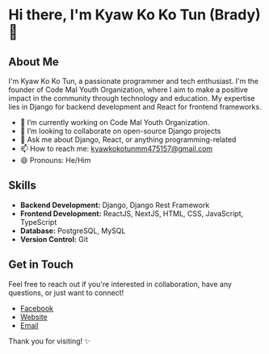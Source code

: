 # Hi there, I'm Kyaw Ko Ko Tun (Brady) 👋

## About Me

I'm Kyaw Ko Ko Tun, a passionate programmer and tech enthusiast. I'm the founder of Code Mal Youth Organization, where I aim to make a positive impact in the community through technology and education. My expertise lies in Django for backend development and React for frontend frameworks.

- 🔭 I’m currently working on Code Mal Youth Organization.
- 👯 I’m looking to collaborate on open-source Django projects
- 💬 Ask me about Django, React, or anything programming-related
- 📫 How to reach me: kyawkokotunmm475157@gmail.com
- 😄 Pronouns: He/Him

## Skills

- **Backend Development:** Django, Django Rest Framework
- **Frontend Development:** ReactJS, NextJS, HTML, CSS, JavaScript, TypeScript
- **Database:** PostgreSQL, MySQL
- **Version Control:** Git

## Get in Touch

Feel free to reach out if you're interested in collaboration, have any questions, or just want to connect!

- [Facebook](https://facebook.com/kyawkokotun888)
- [Website](https://kyawkokotun.com)
- [Email](mailto:kyawkokotunmm475157@gmail.com)

Thank you for visiting! ✨
